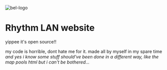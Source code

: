 ![bel-logo](https://github.com/user-attachments/assets/3cf56932-be8b-4fad-a705-9fcc2eabb6a8)
# Rhythm LAN website

yippee it's open source!!


my code is horrible, dont hate me for it. made all by myself in my spare time\
*and yes i know some stuff should've been done in a different way, like the map pools html
but i can't be bothered...*
